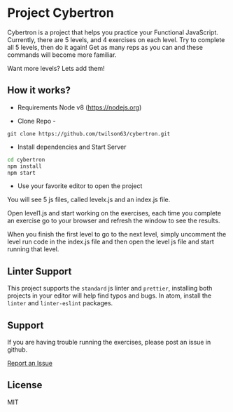 # Project Cybertron

Cybertron is a project that helps you practice your Functional JavaScript. Currently, there are 5 levels, and 4 exercises on each level. Try to complete all 5 levels, then do it again! Get as many reps as you can and these commands will become more familiar.

Want more levels? Lets add them!

## How it works?

* Requirements Node v8 (https://nodejs.org)

- Clone Repo -

`git clone https://github.com/twilson63/cybertron.git`

- Install dependencies and Start Server

``` sh
cd cybertron
npm install
npm start
```

- Use your favorite editor to open the project

You will see 5 js files, called levelx.js and an index.js file.

Open level1.js and start working on the exercises, each time you complete an exercise go to your browser and refresh the window to see the results.

When you finish the first level to go to the next level, simply uncomment the level run code in the index.js file and then open the level js file and start running that level.

## Linter Support

This project supports the `standard` js linter and `prettier`, installing both projects in your editor will help find typos and bugs. In atom, install the `linter` and `linter-eslint` packages.

## Support

If you are having trouble running the exercises, please post an issue in github.

[Report an Issue](/twilson63/cybertron/issues)

## License

MIT
